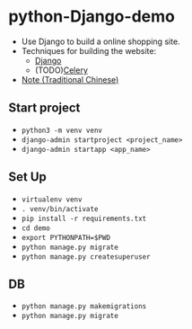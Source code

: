 # python-Django-demo
- Use Django to build a online shopping site.
- Techniques for building the website:
    - [Django](https://www.djangoproject.com/)
    - (TODO)[Celery](http://www.celeryproject.org/)
- [Note (Traditional Chinese)](https://github.com/ZoeLiao/python-Django-demo/blob/master/README.zh-TW.md)

## Start project
- `python3 -m venv venv`
- `django-admin startproject <project_name>`
- `django-admin startapp <app_name>`

## Set Up
- `virtualenv venv`
- `. venv/bin/activate`
- `pip install -r requirements.txt`
- `cd demo`
- `export PYTHONPATH=$PWD`
- `python manage.py migrate`
- `python manage.py createsuperuser`

## DB
- `python manage.py makemigrations`
- `python manage.py migrate`
